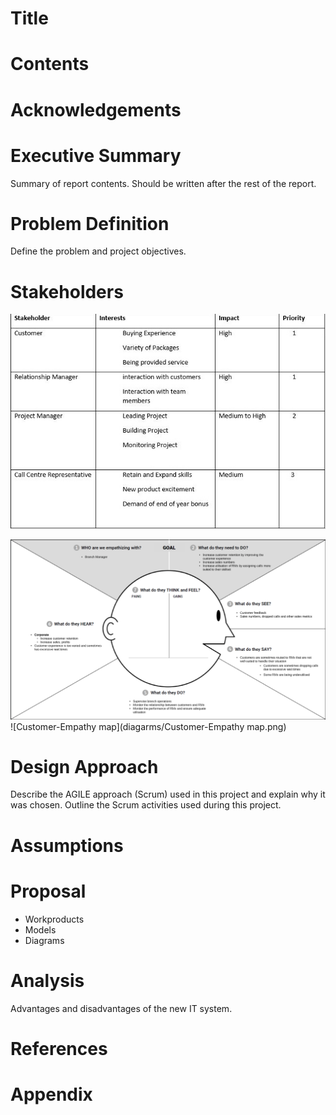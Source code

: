 # Title
# Contents
# Acknowledgements
# Executive Summary
Summary of report contents. Should be written after the rest of the report.

# Problem Definition
Define the problem and project objectives.

# Stakeholders
![Stakeholders](diagarms/stakeholdertable.png)


![Empathy Map - Branch Manager](/assets/Empathy%20Map%20-%20Branch%20Manager.png)
![Customer-Empathy map](diagarms/Customer-Empathy map.png)

# Design Approach
Describe the AGILE approach (Scrum) used in this project and explain why it was chosen. Outline the Scrum activities used during this project.

# Assumptions
# Proposal

* Workproducts
* Models
* Diagrams

# Analysis
Advantages and disadvantages of the new IT system.

# References
# Appendix
